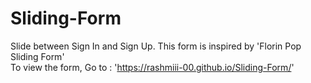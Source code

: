 # Sliding-Form
Slide between Sign In and Sign Up. This form is inspired by 'Florin Pop Sliding Form'<br>
To view the form, Go to : 'https://rashmiii-00.github.io/Sliding-Form/'
